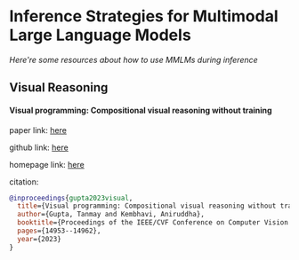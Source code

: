 # Inference Strategies for Multimodal Large Language Models
*Here're some resources about how to use MMLMs during inference*




## Visual Reasoning


#### Visual programming: Compositional visual reasoning without training

paper link: [here](https://arxiv.org/pdf/2211.11559)

github link: [here](https://github.com/allenai/visprog)

homepage link: [here](https://prior.allenai.org/projects/visprog)

citation: 
```bibtex
@inproceedings{gupta2023visual,
  title={Visual programming: Compositional visual reasoning without training},
  author={Gupta, Tanmay and Kembhavi, Aniruddha},
  booktitle={Proceedings of the IEEE/CVF Conference on Computer Vision and Pattern Recognition},
  pages={14953--14962},
  year={2023}
}
```